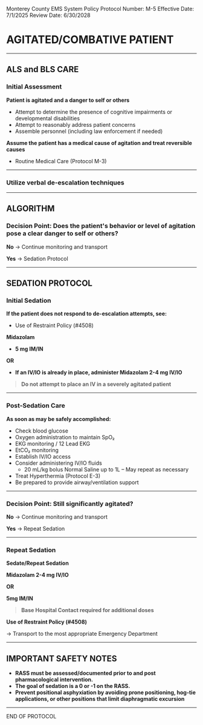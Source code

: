 Monterey County EMS System Policy
Protocol Number: M-5
Effective Date: 7/1/2025
Review Date: 6/30/2028

# AGITATED/COMBATIVE PATIENT

---

## ALS and BLS CARE

### Initial Assessment

**Patient is agitated and a danger to self or others**

- Attempt to determine the presence of cognitive impairments or developmental disabilities
- Attempt to reasonably address patient concerns
- Assemble personnel (including law enforcement if needed)

**Assume the patient has a medical cause of agitation and treat reversible causes**

- Routine Medical Care (Protocol M-3)

---

### Utilize verbal de-escalation techniques

---

## ALGORITHM

### Decision Point: Does the patient's behavior or level of agitation pose a clear danger to self or others?

**No** → Continue monitoring and transport

**Yes** → Sedation Protocol

---

## SEDATION PROTOCOL

### Initial Sedation

**If the patient does not respond to de-escalation attempts, see:**
- Use of Restraint Policy (#4508)

**Midazolam**
- **5 mg IM/IN**

**OR**

- **If an IV/IO is already in place, administer Midazolam 2-4 mg IV/IO**

> **Do not attempt to place an IV in a severely agitated patient**

---

### Post-Sedation Care

**As soon as may be safely accomplished:**

- Check blood glucose
- Oxygen administration to maintain SpO₂
- EKG monitoring / 12 Lead EKG
- EtCO₂ monitoring
- Establish IV/IO access
- Consider administering IV/IO fluids
  - 20 mL/kg bolus Normal Saline up to 1L – May repeat as necessary
- Treat Hyperthermia (Protocol E-3)
- Be prepared to provide airway/ventilation support

---

### Decision Point: Still significantly agitated?

**No** → Continue monitoring and transport

**Yes** → Repeat Sedation

---

### Repeat Sedation

**Sedate/Repeat Sedation**

**Midazolam 2-4 mg IV/IO**

**OR**

**5mg IM/IN**

> **Base Hospital Contact required for additional doses**

**Use of Restraint Policy (#4508)**

→ Transport to the most appropriate Emergency Department

---

## IMPORTANT SAFETY NOTES

- **RASS must be assessed/documented prior to and post pharmacological intervention.**
- **The goal of sedation is a 0 or -1 on the RASS.**
- **Prevent positional asphyxiation by avoiding prone positioning, hog-tie applications, or other positions that limit diaphragmatic excursion**

---

END OF PROTOCOL

